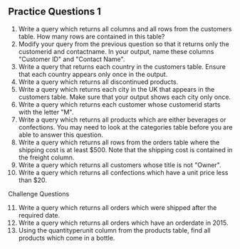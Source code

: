 ## Practice Questions 1

1. Write a query which returns all columns and all rows from the customers table. How many rows are contained in this table?
2. Modify your query from the previous question so that it returns only the customerid and contactname. In your output, name these columns "Customer ID" and "Contact Name".
3. Write a query that returns each country in the customers table. Ensure that each country appears only once in the output.
4. Write a query which returns all discontinued products.
5. Write a query which returns each city in the UK that appears in the customers table. Make sure that your output shows each city only once.
6. Write a query which returns each customer whose customerid starts with the letter "M".
7. Write a query which returns all products which are either beverages or confections. You may need to look at the categories table before you are able to answer this question.
8. Write a query which returns all rows from the orders table where the shipping cost is at least $500. Note that the shipping cost is contained in the freight column.
9. Write a query which returns all customers whose title is not "Owner".
10. Write a query which returns all confections which have a unit price less than $20.

Challenge Questions

11. Write a query which returns all orders which were shipped after the required date.
12. Write a query which returns all orders which have an orderdate in 2015.
13. Using the quantityperunit column from the products table, find all products which come in a bottle.
